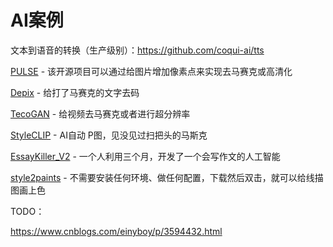 # AI案例

文本到语音的转换（生产级别）：https://github.com/coqui-ai/tts

[PULSE](https://github.com/adamian98/pulse) - 该开源项目可以通过给图片增加像素点来实现去马赛克或高清化

[Depix](https://github.com/beurtschipper/Depix) - 给打了马赛克的文字去码

[TecoGAN](https://github.com/thunil/TecoGAN) - 给视频去马赛克或者进行超分辨率

[StyleCLIP](https://github.com/orpatashnik/StyleCLIP) - AI自动 P图，见没见过扫把头的马斯克

[EssayKiller_V2](https://github.com/EssayKillerBrain/EssayKiller_V2) - 一个人利用三个月，开发了一个会写作文的人工智能

[style2paints](https://github.com/lllyasviel/style2paints) - 不需要安装任何环境、做任何配置，下载然后双击，就可以给线描图画上色





TODO：

https://www.cnblogs.com/einyboy/p/3594432.html